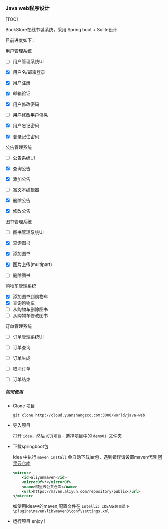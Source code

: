 ### Java web程序设计

[TOC]



BookStore在线书城系统，采用 Spring boot + Sqlite设计

目前进度如下：

用户管理系统

- [ ] 用户管理系统UI

- [x] 用户名/邮箱登录

- [x] 用户注册

- [x] 邮箱验证

- [x] 用户修改密码

- [ ] <del>用户修改用户信息</del>

- [x] 用户忘记密码

- [x] 登录记住密码

公告管理系统

- [ ] 公告系统UI

- [x] 查询公告

- [x] 添加公告

- [ ] <del>富文本编辑器</del>

- [x] 删除公告

- [x] 修改公告

图书管理系统

- [ ] 图书管理系统UI

- [x] 查询图书

- [x] 添加图书

- [x] 图片上传(multipart)

- [ ] 删除图书

购物车管理系统

- [x] 添加图书到购物车
- [x] 查询购物车
- [ ] 从购物车删除图书
- [ ] 从购物车修改图书

订单管理系统

- [ ] 订单管理系统UI

- [ ] 订单查询

- [ ] 订单生成

- [ ] 取消订单

- [ ] 订单结束


##### 如何使用

+ Clone 项目

  `git clone http://cloud.yuanzhangzcc.com:3000/world/java-web`

+ 导入项目

  打开 `idea`，然后 `打开项目` - 选择项目中的 `demo01 `文件夹

+ 下载springboot包

  Idea 中执行 `maven install` 会自动下载jar包，遇到错误请设置maven代理  [阿里云仓库](<https://help.aliyun.com/document_detail/102512.html?spm=a2c40.aliyun_maven_repo.0.0.36183054oA3kNQ>)

  ```xml
  <mirror>
      <id>aliyunmaven</id>
      <mirrorOf>*</mirrorOf>
      <name>阿里云公共仓库</name>
      <url>https://maven.aliyun.com/repository/public</url>
  </mirror>
  ```

  如使用idea中的maven,配置文件在 `IntelliJ IDEA安装目录下\plugins\maven\lib\maven3\conf\settings.xml`

+ 运行项目
enjoy !
